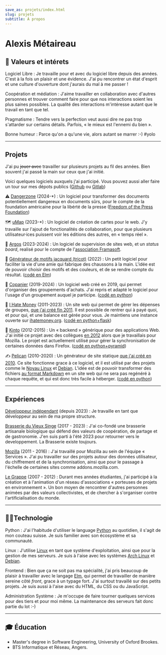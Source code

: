 ```yaml
---
save_as: projets/index.html
slug: projets
subtitle: À propos
---
```


# Alexis Métaireau

## 🌟 Valeurs et intérets

Logiciel Libre
: Je travaille pour et avec du logiciel libre depuis des années. C'est à la
fois un plaisir et une évidence. J'ai pu rencontrer un état d'esprit et une
culture d'ouverture dont j'aurais du mal à me passer !

Coopération et médiation
: J'aime travailler en collaboration avec d'autres personnes et trouver comment
faire pour que nos interactions soient les plus saines possibles. La qualité
des interactions m'intéresse autant que le travail en tant que tel. 

Pragmatisme
: Tendre vers la perfection veut aussi dire ne pas trop s'attarder sur
certains détails. Parfois, « le mieux est l'ennemi du bien ».

Bonne humeur
: Parce qu'on a qu'une vie, alors autant se marrer :-) #yolo

---

## Projets

J'ai pu <del>jouer avec</del> travailler sur plusieurs projets au fil des années. Bien souvent j'ai passé la main sur ceux que j'ai initié.

Voici quelques logiciels auxquels j'ai participé. Vous pouvez aussi aller faire un tour sur mes dépots publics ([Github](https://github.com/almet) ou [Gitlab](https://gitlab.com/almet))

⚠️ [Dangerzone](https://dangerzone.rocks) (2024-*)
: Un logiciel pour transformer des documents potentiellement dangereux en documents sûrs, pour le compte de la foundation américaine pour la libérté de la presse ([Freedom of the Press Foundation](https://freedom.press))

🗺️ [uMap](https://umap-project.org) (2023-*)
: Un logiciel de création de cartes pour le web. J'y travaille sur l'ajout de fonctionalités de collaboration, pour que plusieurs utilisateur·ices puissent voir les éditions des autres, en « temps réel ».

🚨 [Argos](https://framasoft.frama.io/framaspace/argos/) (2023-2024)
: Un logiciel de supervision de sites web, et un *status board*, realisé pour le compte de l'[association Framasoft](https://framasoft.org). 

🧶 [Générateur de motifs jacquard (tricot)](https://bekeko.notmyidea.org/) (2022)
: Un petit logiciel pour faciliter la vie d'une amie qui fabrique des chaussons à la main. L'idée est de pouvoir choisir des motifs et des couleurs, et de se rendre compte du résultat. ([codé en Elm](https://github.com/almet/bekeko))

🙌 [Copanier](https://github.com/spiral-project/copanier) (2019-2024)
: Un logiciel web créé en 2019, qui permet d'organiser des groupements
d'achats. J'ai repris et adapté le logiciel pour
l'usage d'un groupement auquel je participe. ([codé en python](https://github.com/almet/copanier))

💸 [I Hate Money](http://ihatemoney.org) (2011-2023)
: Un site web qui permet de gérer les dépenses de groupes, [que j'ai créé fin
2011](https://blog.notmyidea.org/how-are-you-handling-your-shared-expenses.html).
Il est possible de rentrer qui à payé quoi, et pour qui, et une balance est
gérée pour vous. Je maintiens une instance ouverte sur [ihatemoney.org](https://ihatemoney.org). ([codé en python+flask](https://github.com/spiral-project/ihatemoney))

🔄 [Kinto](https://github.com/kinto/kinto) (2012-2015)
: Un « backend » générique pour des applications Web. J'ai initié ce projet avec
des collègues [en
2012](https://blog.notmyidea.org/thoughts-about-a-form-generation-service-gis-enabled.html)
alors que je travaillais pour Mozilla. Le projet est actuellement utilisé pour
gérer la synchronisation de certaines données dans Firefox. ([codé en python+pyramid](https://github.com/Kinto/kinto))

✍️ [Pelican](http://getpelican.com) (2010-2020)
: Un générateur de site statique [que j'ai créé en
2010](https://blog.notmyidea.org/pelican-a-simple-static-blog-generator-in-python.html).
Ce site fonctionne grace à ce logiciel, et il est utilisé par des projets comme
le [Noyau Linux](https://www.kernel.org/pelican.html) et
[Debian](https://bits.debian.org/pages/about.html). L'idée est de pouvoir transformer des fichiers [au format Markdown](https://fr.wikipedia.org/wiki/Markdown) en un site web qui ne sera pas regénéré à chaque requête, et qui est donc très facile à héberger. ([codé en python](https://github.com/getpelican/pelican))

---

## Expériences

[Développeur indépendant](https://blog.notmyidea.org) (depuis 2023)
: Je travaille en tant que développeur au sein de ma propre structure.

[Brasserie du Vieux Singe](https://www.vieuxsinge.com/) (2017 - 2023)
: J'ai co-fondé une brasserie artisanale biologique qui défend des
valeurs de coopération, de partage et de gastronomie. J'en suis parti à l'été
2023 pour retourner vers le developpement. La Brasserie existe toujours.

[Mozilla](https://mozilla.org) (2011 - 2016)
: J'ai travaillé pour Mozilla au sein de l'équipe « Services ».
J'ai pu travailler sur des projets autour des données utilisateur, du
chiffrement et de la synchronisation, ainsi que pour le passage à l'échelle de
certaines sites comme addons.mozilla.com.

[Le Grappe](https://www.reseaugrappe.org/) (2007 - 2012)
: Durant mes années étudiantes, j'ai participé à la création et à l'animation
d'un réseau d'associations « porteuses de projets en environnement ». Un bon
moyen de rencontrer d'autres personnes animées par des valeurs collectivistes,
et de chercher à s'organiser contre l'artificialisation du monde.

---

## 🧑‍🔧Technologie

Python
: J'ai l'habitude d'utiliser le language [Python](https://python.org) au
quotidien, il s'agit de mon couteau suisse. Je suis familier avec son écosystème
et sa communauté.

Linux
: J'utilise [Linux](https://kernel.org/) en tant que système d'exploitation,
ainsi que pour la gestion de mes serveurs. Je suis à l'aise avec les systèmes
[Arch Linux](https://archlinux.org/) et [Debian](https://debian.org).

Frontend
: Bien que ça ne soit pas ma spécialité, j'ai pris beaucoup de plaisir
à travailler avec le langage [Elm](https://elm-lang.org/), qui permet de
travailler de manière sereine côté *front*, grace à un typage fort. J'ai surtout
travaillé sur des petits projets. Je suis aussi à l'aise avec du HTML, du CSS ou du
JavaScript.

Administration Système
: Je m'occupe de faire tourner quelques services pour des tiers et pour moi
même. La maintenance des serveurs fait donc partie du lot :-)

---

## 🎓 Éducation

- Master's degree in Software Engineering, University of Oxford Brookes.
- BTS Informatique et Réseau, Angers.

